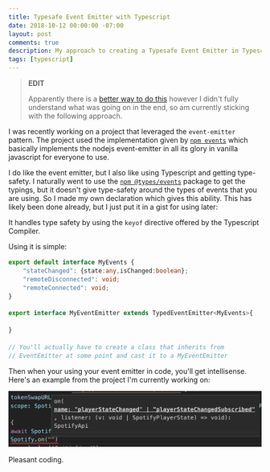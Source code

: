 ```yaml
---
title: Typesafe Event Emitter with Typescript
date: 2018-10-12 00:00:00 -07:00
layout: post
comments: true
description: My approach to creating a Typesafe Event Emitter in Typescript
tags: [typescript]
---
```


> **EDIT**
>
> Apparently there is a [better way to do this](https://medium.com/@bterlson/strongly-typed-event-emitters-2c2345801de8) however I didn't fully understand what was going on in the end, so am currently sticking with the following approach.

I was recently working on a project that leveraged the `event-emitter` pattern.  The project used the implementation given by [`npm events`](https://www.npmjs.com/package/events) which basically implements the nodejs event-emitter in all its glory in vanilla javascript for everyone to use.

I do like the event emitter, but I also like using Typescript and getting type-safety.  I naturally went to use the [`npm @types/events`](https://www.npmjs.com/package/@types/events) package to get the typings, but it doesn't give type-safety around the types of events that you are using.  So I made my own declaration which gives this ability.  This has likely been done already, but I just put it in a gist for using later:

<script src="https://gist.github.com/cjam/fe79fb0f10f91d9bbea62d565c10efae.js"></script>

It handles type safety by using the `keyof` directive offered by the Typescript Compiler.

Using it is simple:

```ts
export default interface MyEvents {
    "stateChanged": {state:any,isChanged:boolean};
    "remoteDisconnected": void;
    "remoteConnected": void;
}

export interface MyEventEmitter extends TypedEventEmitter<MyEvents>{

}

// You'll actually have to create a class that inherits from 
// EventEmitter at some point and cast it to a MyEventEmitter
```

Then when your using your event emitter in code, you'll get intellisense.  Here's an example from the project I'm currently working on:

![Typesafe Event Emitter](/images/event-type-safety.png)

Pleasant coding.